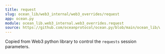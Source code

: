 ```yaml
---
title: request
slug: ocean_lib/web3_internal/web3_overrides/request
app: ocean.py
module: ocean_lib.web3_internal.web3_overrides.request
source: https://github.com/oceanprotocol/ocean.py/blob/main/ocean_lib/web3_internal/web3_overrides/request.py
---
```

Copied from Web3 python library to control the `requests` session parameters.

